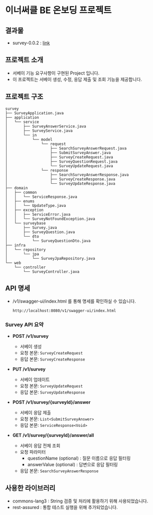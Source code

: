# 이너써클 BE 온보딩 프로젝트

## 결과물

- survey-0.0.2 : [link](https://drive.google.com/file/d/1NhW3JJawDR2HDqhkIQM0nTDb1lmeH0HD/view?usp=sharing)

## 프로젝트 소개

- 서베이 기능 요구사항이 구현된 Project 입니다.
- 이 프로젝트는 서베이 생성, 수정, 응답 제출 및 조회 기능을 제공합니다.

## 프로젝트 구조

```
survey
├── SurveyApplication.java
├── application
│   └── service
│       ├── SurveyAnswerService.java
│       ├── SurveyService.java
│       └── in
│           └── model
│               └── request
│                   ├── SearchSurveyAnswerRequest.java
│                   ├── SubmitSurveyAnswer.java
│                   ├── SurveyCreateRequest.java
│                   ├── SurveyQuestionRequest.java
│                   └── SurveyUpdateRequest.java
│               └── response
│                   ├── SearchSurveyAnswerResponse.java
│                   ├── SurveyCreateResponse.java
│                   └── SurveyUpdateResponse.java
├── domain
│   ├── common
│   │   └── ServiceResponse.java
│   ├── enums
│   │   └── UpdateType.java
│   ├── exception
│   │   ├── ServiceError.java
│   │   └── SurveyNotFoundException.java
│   └── surveybase
│       ├── Survey.java
│       ├── SurveyQuestion.java
│       └── dto
│           └── SurveyQuestionDto.java
├── infra
│   └── repository
│       └── jpa
│           └── SurveyJpaRepository.java
└── web
    └── controller
        └── SurveyController.java
```

## API 명세

- /v1/swagger-ui/index.html 를 통해 명세를 확인하실 수 있습니다.
  ```html
  http://localhost:8080/v1/swagger-ui/index.html
  ```

### Survey API 요약

- **POST /v1/survey**
  - 서베이 생성
  - 요청 본문: `SurveyCreateRequest`
  - 응답 본문: `SurveyCreateResponse`

- **PUT /v1/survey**
  - 서베이 업데이트
  - 요청 본문: `SurveyUpdateRequest`
  - 응답 본문: `SurveyUpdateResponse`

- **POST /v1/survey/{surveyId}/answer**
  - 서베이 응답 제출
  - 요청 본문: `List<SubmitSurveyAnswer>`
  - 응답 본문: `ServiceResponse<Void>`

- **GET /v1/survey/{surveyId}/answer/all**
  - 서베이 응답 전체 조회
  - 요청 파라미터
      - questionName (optional) : 질문 이름으로 응답 필터링
      - answerValue (optional) : 답변으로 응답 필터링
  - 응답 본문: `SearchSurveyAnswerResponse`

## 사용한 라이브러리

- commons-lang3 : String 검증 및 처리에 활용하기 위해 사용되었습니다.
- rest-assured : 통합 테스트 실행을 위해 추가되었습니다.